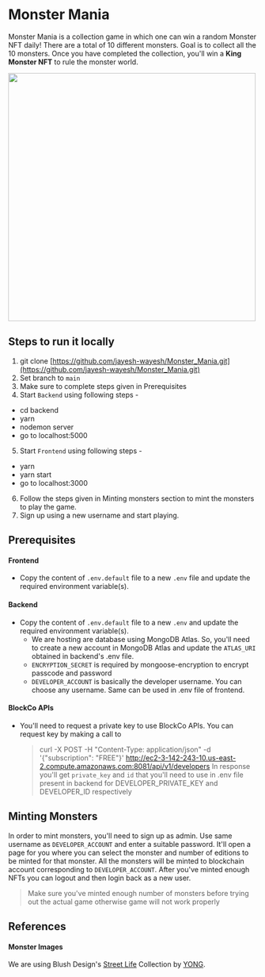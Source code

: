 # Monster Mania

Monster Mania is a collection game in which one can win a random Monster NFT daily! There are a total of 10 different monsters. Goal is to collect all the 10 monsters. Once you have completed the collection, you'll win a <b>King Monster NFT</b> to rule the monster world.

<img src="https://blush.design/api/download?shareUri=PscwxZOpVNvMn679&c=Skin_0%7Ef45675-0.0%7E0089fd-0.1%7Eacff00-0.2%7Ef45675-0.3%7Efd8800-0.4%7Ef45675-0.5%7E0089fd-0.6%7Effcf00-0.7%7E7c6bba-0.8%7E0099a3-0.9%7Eacff00-0.10%7E00d2dc-0.11%7Efd8800&w=800&h=800&fm=png" width="500">


## Steps to run it locally

1. git clone [https://github.com/jayesh-wayesh/Monster_Mania.git](https://github.com/jayesh-wayesh/Monster_Mania.git)
2. Set branch to `main`
3. Make sure to complete steps given in Prerequisites
4. Start `Backend` using following steps - 
- cd backend
- yarn
- nodemon server
- go to localhost:5000
5. Start `Frontend` using following steps -
- yarn 
- yarn start
- go to localhost:3000
6. Follow the steps given in Minting monsters section to mint the monsters to play the game.
7. Sign up using a new username and start playing.

## Prerequisites 

#### Frontend
- Copy the content of `.env.default` file to a new `.env` file and update the required environment variable(s).

#### Backend
- Copy the content of `.env.default` file to a new `.env` and update the required environment variable(s).
    - We are hosting are database using MongoDB Atlas. So, you'll need to create a new account in MongoDB Atlas and update the `ATLAS_URI` obtained in backend's .env file.
    - `ENCRYPTION_SECRET` is required by mongoose-encryption to encrypt passcode and password
    - `DEVELOPER_ACCOUNT` is basically the developer username. You can choose any username. Same can be used in .env file of frontend.

#### BlockCo APIs
- You'll need to request a private key to use BlockCo APIs. You can request key by making a call to 
    > curl -X POST -H "Content-Type: application/json" -d '{"subscription": "FREE"}'  http://ec2-3-142-243-10.us-east-2.compute.amazonaws.com:8081/api/v1/developers
    In response you'll get `private_key` and `id` that you'll need to use in .env file present in backend for DEVELOPER_PRIVATE_KEY and DEVELOPER_ID respectively

## Minting Monsters

In order to mint monsters, you'll need to sign up as admin. Use same username as `DEVELOPER_ACCOUNT` and enter a suitable password. It'll open a page for you where you can select the monster and number of editions to be minted for that monster. All the monsters will be minted to blockchain account corresponding to `DEVELOPER_ACCOUNT`. After you've minted enough NFTs you can logout and then login back as a new user.
> Make sure you've minted enough number of monsters before trying out the actual game otherwise game will not work properly 

## References

#### Monster Images
We are using Blush Design's [Street Life](https://blush.design/collections/2q77tcQgOR3gUha4oprc/street-life) Collection by [YONG](https://blush.design/artists/YONG).

